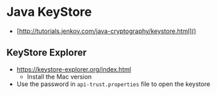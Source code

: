 # Java KeyStore

* [http://tutorials.jenkov.com/java-cryptography/keystore.html]()

## KeyStore Explorer

* https://keystore-explorer.org/index.html
  * Install the Mac version
* Use the password in `api-trust.properties` file to open the keystore
